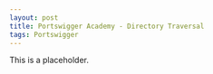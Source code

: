```yaml
---
layout: post
title: Portswigger Academy - Directory Traversal
tags: Portswigger
---
```


This is a placeholder. 

<!--  ![_config.yml]({{ site.baseurl }}/images/config.png) -->
